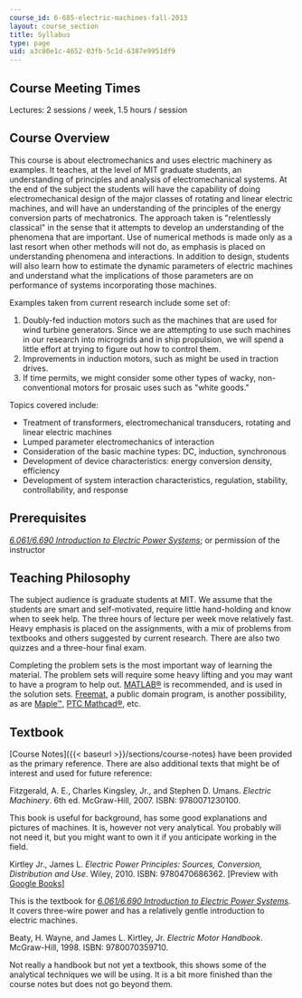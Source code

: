 ```yaml
---
course_id: 6-685-electric-machines-fall-2013
layout: course_section
title: Syllabus
type: page
uid: a3c80e1c-4652-03fb-5c1d-6387e9951df9
---
```


Course Meeting Times
--------------------

Lectures: 2 sessions / week, 1.5 hours / session

Course Overview
---------------

This course is about electromechanics and uses electric machinery as examples. It teaches, at the level of MIT graduate students, an understanding of principles and analysis of electromechanical systems. At the end of the subject the students will have the capability of doing electromechanical design of the major classes of rotating and linear electric machines, and will have an understanding of the principles of the energy conversion parts of mechatronics. The approach taken is "relentlessly classical" in the sense that it attempts to develop an understanding of the phenomena that are important. Use of numerical methods is made only as a last resort when other methods will not do, as emphasis is placed on understanding phenomena and interactions. In addition to design, students will also learn how to estimate the dynamic parameters of electric machines and understand what the implications of those parameters are on performance of systems incorporating those machines.

Examples taken from current research include some set of:

1.  Doubly-fed induction motors such as the machines that are used for wind turbine generators. Since we are attempting to use such machines in our research into microgrids and in ship propulsion, we will spend a little effort at trying to figure out how to control them.
2.  Improvements in induction motors, such as might be used in traction drives.
3.  If time permits, we might consider some other types of wacky, non-conventional motors for prosaic uses such as "white goods."

Topics covered include:

*   Treatment of transformers, electromechanical transducers, rotating and linear electric machines
*   Lumped parameter electromechanics of interaction
*   Consideration of the basic machine types: DC, induction, synchronous
*   Development of device characteristics: energy conversion density, efficiency
*   Development of system interaction characteristics, regulation, stability, controllability, and response

Prerequisites
-------------

[_6.061/6.690 Introduction to Electric Power Systems_](/courses/6-061-introduction-to-electric-power-systems-spring-2011); or permission of the instructor

Teaching Philosophy
-------------------

The subject audience is graduate students at MIT. We assume that the students are smart and self-motivated, require little hand-holding and know when to seek help. The three hours of lecture per week move relatively fast. Heavy emphasis is placed on the assignments, with a mix of problems from textbooks and others suggested by current research. There are also two quizzes and a three-hour final exam.

Completing the problem sets is the most important way of learning the material. The problem sets will require some heavy lifting and you may want to have a program to help out. [MATLAB®](http://www.mathworks.com/products/matlab/) is recommended, and is used in the solution sets. [Freemat](http://freemat.sourceforge.net/), a public domain program, is another possibility, as are [Maple™](http://www.maplesoft.com/products/maple/), [PTC Mathcad®](http://www.ptc.com/product/mathcad/), etc.

Textbook
--------

[Course Notes]({{< baseurl >}}/sections/course-notes) have been provided as the primary reference. There are also additional texts that might be of interest and used for future reference:

Fitzgerald, A. E., Charles Kingsley, Jr., and Stephen D. Umans. _Electric Machinery_. 6th ed. McGraw-Hill, 2007. ISBN: 9780071230100.

This book is useful for background, has some good explanations and pictures of machines. It is, however not very analytical. You probably will not need it, but you might want to own it if you anticipate working in the field.

Kirtley Jr., James L. _Electric Power Principles: Sources, Conversion, Distribution and Use_. Wiley, 2010. ISBN: 9780470686362. \[Preview with [Google Books](http://books.google.com/books?id=YY9TGX11En8C&pg=PAfrontcover)\]

This is the textbook for [_6.061/6.690 Introduction to Electric Power Systems_](/courses/6-061-introduction-to-electric-power-systems-spring-2011). It covers three-wire power and has a relatively gentle introduction to electric machines.

Beaty, H. Wayne, and James L. Kirtley, Jr. _Electric Motor Handbook_. McGraw-Hill, 1998. ISBN: 9780070359710.

Not really a handbook but not yet a textbook, this shows some of the analytical techniques we will be using. It is a bit more finished than the course notes but does not go beyond them.